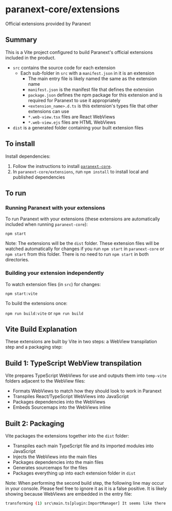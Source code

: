 # paranext-core/extensions

Official extensions provided by Paranext

## Summary

This is a Vite project configured to build Paranext's official extensions included in the product.

- `src` contains the source code for each extension
  - Each sub-folder in `src` with a `manifest.json` in it is an extension
    - The main entry file is likely named the same as the extension name
    - `manifest.json` is the manifest file that defines the extension
    - `package.json` defines the npm package for this extension and is required for Paranext to use it appropriately
    - `<extension_name>.d.ts` is this extension's types file that other extensions can use
    - `*.web-view.tsx` files are React WebViews
    - `*.web-view.ejs` files are HTML WebViews
- `dist` is a generated folder containing your built extension files

## To install

Install dependencies:

1. Follow the instructions to install [`paranext-core`](https://github.com/paranext/paranext-core#developer-install).
2. In `paranext-core/extensions`, run `npm install` to install local and published dependencies

## To run

### Running Paranext with your extensions

To run Paranext with your extensions (these extensions are automatically included when running `paranext-core`):

`npm start`

Note: The extensions will be the `dist` folder. These extension files will be watched automatically for changes if you run `npm start` in `paranext-core` or `npm start` from this folder. There is no need to run `npm start` in both directories.

### Building your extension independently

To watch extension files (in `src`) for changes:

`npm start:vite`

To build the extensions once:

`npm run build:vite` or `npm run build`

## Vite Build Explanation

These extensions are built by Vite in two steps: a WebView transpilation step and a packaging step:

## Build 1: TypeScript WebView transpilation

Vite prepares TypeScript WebViews for use and outputs them into `temp-vite` folders adjacent to the WebView files:

- Formats WebViews to match how they should look to work in Paranext
- Transpiles React/TypeScript WebViews into JavaScript
- Packages dependencies into the WebViews
- Embeds Sourcemaps into the WebViews inline

## Built 2: Packaging

Vite packages the extensions together into the `dist` folder:

- Transpiles each main TypeScript file and its imported modules into JavaScript
- Injects the WebViews into the main files
- Packages dependencies into the main files
- Generates sourcemaps for the files
- Packages everything up into each extension folder in `dist`

Note: When performing the second build step, the following line may occur in your console. Please feel free to ignore it as it is a false positive. It is likely showing because WebViews are embedded in the entry file:

```bash
transforming (1) src\main.ts[plugin:ImportManager] It seems like there are multiple imports of module 'react'. You should examine that.
```
